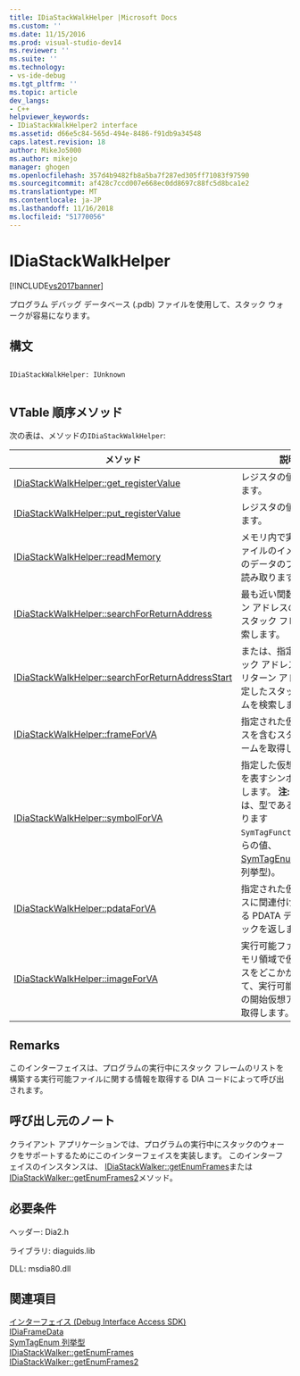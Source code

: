 ```yaml
---
title: IDiaStackWalkHelper |Microsoft Docs
ms.custom: ''
ms.date: 11/15/2016
ms.prod: visual-studio-dev14
ms.reviewer: ''
ms.suite: ''
ms.technology:
- vs-ide-debug
ms.tgt_pltfrm: ''
ms.topic: article
dev_langs:
- C++
helpviewer_keywords:
- IDiaStackWalkHelper2 interface
ms.assetid: d66e5c84-565d-494e-8486-f91db9a34548
caps.latest.revision: 18
author: MikeJo5000
ms.author: mikejo
manager: ghogen
ms.openlocfilehash: 357d4b9482fb8a5ba7f287ed305ff71083f97590
ms.sourcegitcommit: af428c7ccd007e668ec0dd8697c88fc5d8bca1e2
ms.translationtype: MT
ms.contentlocale: ja-JP
ms.lasthandoff: 11/16/2018
ms.locfileid: "51770056"
---
```

# <a name="idiastackwalkhelper"></a>IDiaStackWalkHelper
[!INCLUDE[vs2017banner](../../includes/vs2017banner.md)]

プログラム デバッグ データベース (.pdb) ファイルを使用して、スタック ウォークが容易になります。  
  
## <a name="syntax"></a>構文  
  
```  
  
IDiaStackWalkHelper: IUnknown  
  
```  
  
## <a name="methods-in-vtable-order"></a>VTable 順序メソッド  
 次の表は、メソッドの`IDiaStackWalkHelper`:  
  
|メソッド|説明|  
|------------|-----------------|  
|[IDiaStackWalkHelper::get_registerValue](../../debugger/debug-interface-access/idiastackwalkhelper-get-registervalue.md)|レジスタの値を取得します。|  
|[IDiaStackWalkHelper::put_registerValue](../../debugger/debug-interface-access/idiastackwalkhelper-put-registervalue.md)|レジスタの値を設定します。|  
|[IDiaStackWalkHelper::readMemory](../../debugger/debug-interface-access/idiastackwalkhelper-readmemory.md)|メモリ内で実行可能ファイルのイメージからのデータのブロックを読み取ります。|  
|[IDiaStackWalkHelper::searchForReturnAddress](../../debugger/debug-interface-access/idiastackwalkhelper-searchforreturnaddress.md)|最も近い関数のリターン アドレスの指定したスタック フレームを検索します。|  
|[IDiaStackWalkHelper::searchForReturnAddressStart](../../debugger/debug-interface-access/idiastackwalkhelper-searchforreturnaddressstart.md)|または、指定したスタック アドレスの近くのリターン アドレスの指定したスタック フレームを検索します。|  
|[IDiaStackWalkHelper::frameForVA](../../debugger/debug-interface-access/idiastackwalkhelper-frameforva.md)|指定された仮想アドレスを含むスタック フレームを取得します。|  
|[IDiaStackWalkHelper::symbolForVA](../../debugger/debug-interface-access/idiastackwalkhelper-symbolforva.md)|指定した仮想アドレスを表すシンボルを取得します。 **注:** シンボルは、型である必要があります`SymTagFunctionType`(からの値、 [SymTagEnum 列挙型](../../debugger/debug-interface-access/symtagenum.md)列挙型)。|  
|[IDiaStackWalkHelper::pdataForVA](../../debugger/debug-interface-access/idiastackwalkhelper-pdataforva.md)|指定された仮想アドレスに関連付けられている PDATA データ ブロックを返します。|  
|[IDiaStackWalkHelper::imageForVA](../../debugger/debug-interface-access/idiastackwalkhelper-imageforva.md)|実行可能ファイルのメモリ領域で仮想アドレスをどこかが指定されて、実行可能ファイルの開始仮想アドレスを取得します。|  
  
## <a name="remarks"></a>Remarks  
 このインターフェイスは、プログラムの実行中にスタック フレームのリストを構築する実行可能ファイルに関する情報を取得する DIA コードによって呼び出されます。  
  
## <a name="notes-for-callers"></a>呼び出し元のノート  
 クライアント アプリケーションでは、プログラムの実行中にスタックのウォークをサポートするためにこのインターフェイスを実装します。 このインターフェイスのインスタンスは、 [IDiaStackWalker::getEnumFrames](../../debugger/debug-interface-access/idiastackwalker-getenumframes.md)または[IDiaStackWalker::getEnumFrames2](../../debugger/debug-interface-access/idiastackwalker-getenumframes2.md)メソッド。  
  
## <a name="requirements"></a>必要条件  
 ヘッダー: Dia2.h  
  
 ライブラリ: diaguids.lib  
  
 DLL: msdia80.dll  
  
## <a name="see-also"></a>関連項目  
 [インターフェイス (Debug Interface Access SDK)](../../debugger/debug-interface-access/interfaces-debug-interface-access-sdk.md)   
 [IDiaFrameData](../../debugger/debug-interface-access/idiaframedata.md)   
 [SymTagEnum 列挙型](../../debugger/debug-interface-access/symtagenum.md)   
 [IDiaStackWalker::getEnumFrames](../../debugger/debug-interface-access/idiastackwalker-getenumframes.md)   
 [IDiaStackWalker::getEnumFrames2](../../debugger/debug-interface-access/idiastackwalker-getenumframes2.md)



